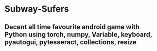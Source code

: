 # Subway-Sufers

## Decent all time favourite android game with Python using torch, numpy, Variable, keyboard, pyautogui, pytesseract, collections, resize 
